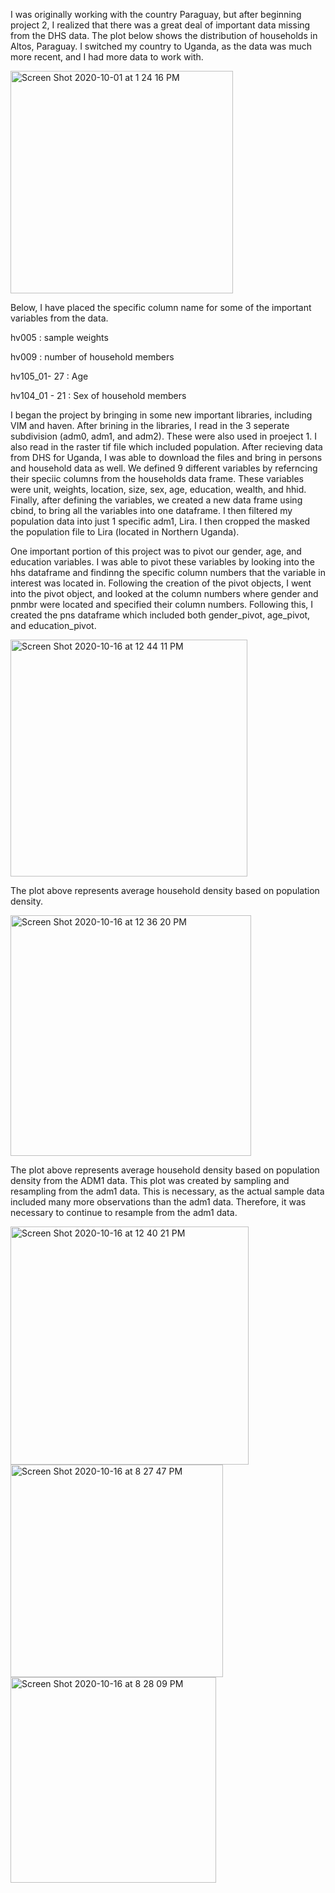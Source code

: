 I was originally working with the country Paraguay, but after beginning project 2, I realized that there was a great deal of important data missing from the DHS data. The plot below shows the distribution of households in Altos, Paraguay. I switched my country to Uganda, as the data was much more recent, and I had more data to work with.


<img width="356" alt="Screen Shot 2020-10-01 at 1 24 16 PM" src="https://user-images.githubusercontent.com/60228365/94925354-112d1880-048d-11eb-841f-fbb742667092.png">

Below, I have placed the specific column name for some of the important variables from the data. 

hv005 : sample weights

hv009 : number of household members 

hv105_01- 27 : Age
  
hv104_01 - 21 : Sex of household members 

I began the project by bringing in some new important libraries, including VIM and haven. After brining in the libraries, I read in the 3 seperate subdivision (adm0, adm1, and adm2). These were also used in proeject 1. I also read in the raster tif file which included population. After recieving data from DHS for Uganda, I was able to download the files and bring in persons and household data as well. We defined 9 different variables by referncing their speciic columns from the households data frame. These variables were unit, weights, location, size, sex, age, education, wealth, and hhid. Finally, after defining the variables, we created a new data frame using cbind, to bring all the variables into one dataframe. I then filtered my population data into just 1 specific adm1, Lira. I then cropped the masked the population file to Lira (located in Northern Uganda). 

One important portion of this project was to pivot our gender, age, and education variables. I was able to pivot these variables by looking into the hhs dataframe and findinng the specific column numbers that the variable in interest was located in. Following the creation of the pivot objects, I went into the pivot object, and looked at the column numbers where gender and pnmbr were located and specified their column numbers. Following this, I created the pns dataframe which included both gender_pivot, age_pivot, and education_pivot. 

<img width="379" alt="Screen Shot 2020-10-16 at 12 44 11 PM" src="https://user-images.githubusercontent.com/60228365/96366772-e17e4180-1117-11eb-852b-73e39ad01b5f.png">

The plot above represents average household density based on population density.  

<img width="385" alt="Screen Shot 2020-10-16 at 12 36 20 PM" src="https://user-images.githubusercontent.com/60228365/96366779-e511c880-1117-11eb-883a-9ee1cb148c0b.png">

The plot above represents average household density based on population density from the ADM1 data. This plot was created by sampling and resampling from the adm1 data. This is necessary, as the actual sample data included many more observations than the adm1 data. Therefore, it was necessary to continue to resample from the adm1 data. 

<img width="381" alt="Screen Shot 2020-10-16 at 12 40 21 PM" src="https://user-images.githubusercontent.com/60228365/96366784-e80cb900-1117-11eb-97d2-5b9ee241b088.png">


<img width="340" alt="Screen Shot 2020-10-16 at 8 27 47 PM" src="https://user-images.githubusercontent.com/60228365/96366787-ec38d680-1117-11eb-9fda-56bf5931f925.png">


<img width="329" alt="Screen Shot 2020-10-16 at 8 28 09 PM" src="https://user-images.githubusercontent.com/60228365/96366788-ee029a00-1117-11eb-9c47-c4509f405214.png">
